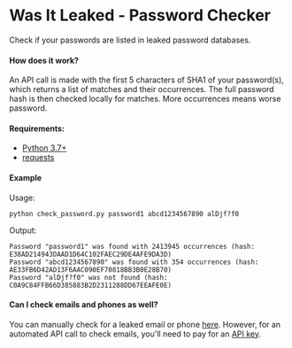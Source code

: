 # Was It Leaked - Password Checker
Check if your passwords are listed in leaked password databases.

#### How does it work?
An API call is made with the first 5 characters of SHA1 of your password(s), which returns a list of matches and their occurrences. The full password hash is then checked locally for matches. More occurrences means worse password.

#### Requirements:
- [Python 3.7+](https://www.python.org/downloads/)
- [requests](https://pypi.org/project/requests/)

#### Example
Usage:

`python check_password.py password1 abcd1234567890 alDjf?f0`

Output:

```
Password "password1" was found with 2413945 occurrences (hash: E38AD214943DAAD1D64C102FAEC29DE4AFE9DA3D)
Password "abcd1234567890" was found with 354 occurrences (hash: AE33FB6D42AD13F6AAC090EF70818BB3B0E28B70)
Password "alDjf?f0" was not found (hash: C0A9C84FFB66D385883B2D2311288DD67EEAFE0E)
```
#### Can I check emails and phones as well?
You can manually check for a leaked email or phone [here](https://haveibeenpwned.com/). However, for an automated API call to check emails, you'll need to pay for an [API key](https://haveibeenpwned.com/API/v3#Authorisation).